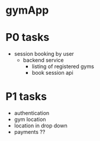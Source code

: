 # gymApp

# P0 tasks
- session booking by user
  - backend service
    -  listing of registered gyms  
    -  book session api


# P1 tasks
- authentication
- gym location
- location in drop down
- payments ??
